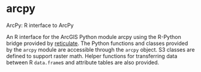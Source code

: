 # arcpy
ArcPy: R interface to ArcPy

An R interface for the ArcGIS Python module arcpy using
the R-Python bridge provided by 
[reticulate](https://cran.r-project.org/package=reticulate).
The Python functions and classes provided by the `arcpy` 
module are accessible through the `arcpy` object. S3
classes are defined to support raster math. Helper 
functions for transferring data between R `data.frame`s and
attribute tables are also provided.